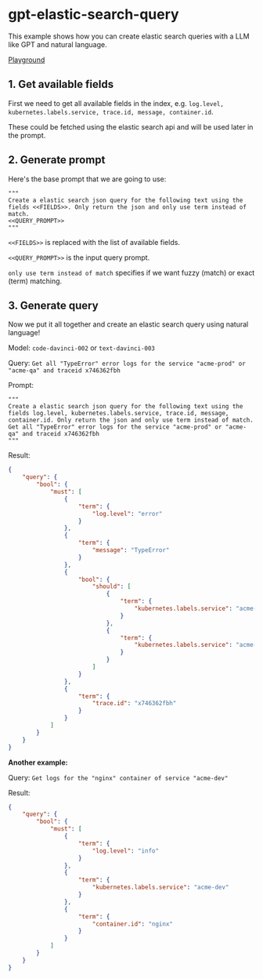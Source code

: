 # gpt-elastic-search-query
This example shows how you can create elastic search queries with a LLM like GPT and natural language.

[Playground](https://platform.openai.com/playground/p/BHqy0KpwlWbZ9hhiaiQlVVNM?model=code-davinci-002)

## 1. Get available fields
First we need to get all available fields in the index, e.g. `log.level, kubernetes.labels.service, trace.id, message, container.id`. 

These could be fetched using the elastic search api and will be used later in the prompt.

## 2. Generate prompt
Here's the base prompt that we are going to use:
```
"""
Create a elastic search json query for the following text using the fields <<FIELDS>>. Only return the json and only use term instead of match.
<<QUERY_PROMPT>>
"""
```

`<<FIELDS>>` is replaced with the list of available fields.

`<<QUERY_PROMPT>>` is the input query prompt.

`only use term instead of match` specifies if we want fuzzy (match) or exact (term) matching.

## 3. Generate query
Now we put it all together and create an elastic search query using natural language!

Model: `code-davinci-002` or `text-davinci-003`

Query: `Get all "TypeError" error logs for the service "acme-prod" or "acme-qa" and traceid x746362fbh`

Prompt:
```
"""
Create a elastic search json query for the following text using the fields log.level, kubernetes.labels.service, trace.id, message, container.id. Only return the json and only use term instead of match.
Get all "TypeError" error logs for the service "acme-prod" or "acme-qa" and traceid x746362fbh
"""
```

Result:
```json
{
    "query": {
        "bool": {
            "must": [
                {
                    "term": {
                        "log.level": "error"
                    }
                },
                {
                    "term": {
                        "message": "TypeError"
                    }
                },
                {
                    "bool": {
                        "should": [
                            {
                                "term": {
                                    "kubernetes.labels.service": "acme-prod"
                                }
                            },
                            {
                                "term": {
                                    "kubernetes.labels.service": "acme-test"
                                }
                            }
                        ]
                    }
                },
                {
                    "term": {
                        "trace.id": "x746362fbh"
                    }
                }
            ]
        }
    }
}
```

__Another example:__

Query: `Get logs for the "nginx" container of service "acme-dev"`

Result:
```json
{
    "query": {
        "bool": {
            "must": [
                {
                    "term": {
                        "log.level": "info"
                    }
                },
                {
                    "term": {
                        "kubernetes.labels.service": "acme-dev"
                    }
                },
                {
                    "term": {
                        "container.id": "nginx"
                    }
                }
            ]
        }
    }
}
```

